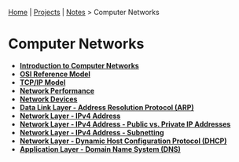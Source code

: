 [Home](../../) | [Projects](../../projects) | [Notes](../) > Computer Networks

# Computer Networks



* **[Introduction to Computer Networks](introduction-to-computer-networks)**
* **[OSI Reference Model](osi-reference-model)**
* **[TCP/IP Model](tcpip-model)**
* **[Network Performance](network-performance)**
* **[Network Devices](network-devices)**
* **[Data Link Layer - Address Resolution Protocol (ARP)](data-link-layer-address-resolution-protocol)**
* **[Network Layer - IPv4 Address](network-layer-ipv4-address)**
* **[Network Layer - IPv4 Address - Public vs. Private IP Addresses](network-layer-ipv4-address-public-vs-private-ip-addresses)**
* **[Network Layer - IPv4 Address - Subnetting](network-layer-ipv4-address-subnetting)**
* **[Network Layer - Dynamic Host Configuration Protocol (DHCP)](network-layer-dynamic-host-configuration-protocol)**
* **[Application Layer - Domain Name System (DNS)](application-layer-domain-name-system)**
